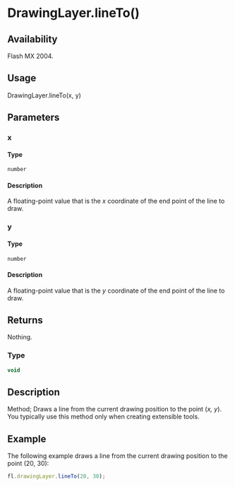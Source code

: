 # DrawingLayer.lineTo()

## Availability

Flash MX 2004.

## Usage

DrawingLayer.lineTo(x, y)

## Parameters

### **x**

#### Type

```typescript
number
```

#### Description

A floating-point value that is the *x* coordinate of the end point of the line to draw.

### **y**

#### Type

```typescript
number
```

#### Description

A floating-point value that is the *y* coordinate of the end point of the line to draw.

## Returns

Nothing.

### Type

```typescript
void
```

## Description

Method; Draws a line from the current drawing position to the point (*x, y*). You typically use this method only when creating extensible tools.

## Example

The following example draws a line from the current drawing position to the point (20, 30):

```javascript
fl.drawingLayer.lineTo(20, 30);
```
